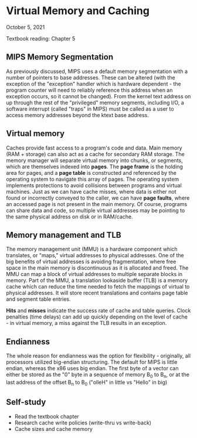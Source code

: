 # Virtual Memory and Caching
October 5, 2021

Textbook reading: Chapter 5

## MIPS Memory Segmentation
As previously discussed, MIPS uses a default memory segmentation with a number of pointers to base addresses. These can be altered (with the exception of the "exception" handler which is hardware dependent - the program counter will need to reliably reference this address when an exception occurs, so it cannot be changed). From the kernel text address on up through the rest of the "privileged" memory segments, including I/O, a software interrupt (called "traps" in MIPS) must be called as a user to access memory addresses beyond the ktext base address. 

## Virtual memory
Caches provide fast access to a program's code and data. Main memory (RAM + storage) can also act as a cache for secondary RAM storage. The memory manager will separate virtual memory into chunks, or segments, which are themselves indexed into **pages**. The **page frame** is the holding area for pages, and a **page table** is constructed and referenced by the operating system to navigate this array of pages. The operating system implements protections to avoid collisions between programs and virtual machines. Just as we can have cache misses, where data is either not found or incorrectly conveyed to the caller, we can have **page faults**, where an accessed page is not present in the main memory. Of course, programs can share data and code, so multiple virtual addresses may be pointing to the same physical address on disk or in RAM/cache.

## Memory management and TLB
The memory management unit (MMU) is a hardware component which translates, or "maps," virtual addresses to physical addresses. One of the big benefits of virtual addresses is avoiding fragmentation, where free space in the main memory is discontinuous as it is allocated and freed. The MMU can map a block of virtual addresses to multiple separate blocks in memory. Part of the MMU, a translation lookaside buffer (TLB) is a memory cache which can reduce the time needed to fetch the mappings of virtual to physical addresses. It will store recent translations and contains page table and segment table entries.

**Hits** and **misses** indicate the success rate of cache and table queries. Clock penalties (time delays) can add up quickly depending on the level of cache - in virtual memory, a miss against the TLB results in an exception.

## Endianness
The whole reason for endianness was the option for flexibility - originally, all processors utilized big-endian structuring. The default for MIPS is little endian, whereas the x86 uses big endian. The first byte of a vector can either be stored as the "0" byte in a sequence of memory B<sub>0</sub> to B<sub>n</sub>, or at the last address of the offset B<sub>n</sub> to B<sub>0</sub> ("olleH" in little vs "Hello" in big)

## Self-study
- Read the textbook chapter
- Research cache write policies (write-thru vs write-back)
- Cache sizes and cache memory